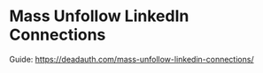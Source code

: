 # Mass Unfollow LinkedIn Connections

Guide: https://deadauth.com/mass-unfollow-linkedin-connections/
